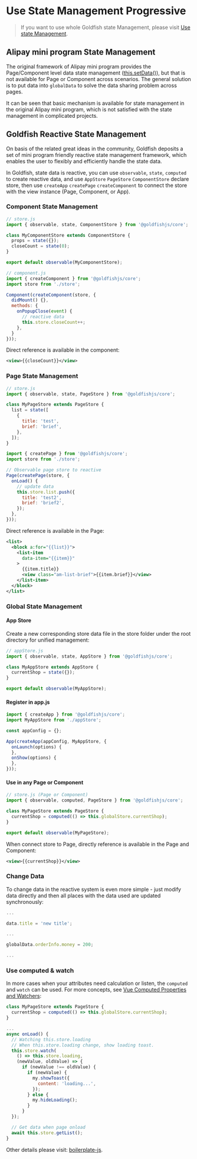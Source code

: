 # Use State Management Progressive

> If you want to use whole Goldfish state Management, please visit [Use state Management](./reactive.md).

## Alipay mini program State Management

The original framework of Alipay mini program provides the Page/Component level data state management ([this.setData()](https://docs.alipay.com/mini/framework/page-detail#pageprototypesetdatadata-object-callback-function)), but that is not available for Page or Component across scenarios. The general solution is to put data into `globalData` to solve the data sharing problem across pages.

It can be seen that basic mechanism is available for state management in the original Alipay mini program, which is not satisfied with the state management in complicated projects.

## Goldfish Reactive State Management

On basis of the related great ideas in the community, Goldfish deposits a set of mini program friendly reactive state management framework, which enables the user to flexibly and efficiently handle the state data.

In Goldfish, state data is reactive, you can use `observable`, `state`, `computed` to create reactive data, and use `AppStore` `PageStore` `ComponentStore` declare store, then use `createApp` `createPage` `createComponent` to connect the store with the view instance (Page, Component, or App).

### Component State Management

```js
// store.js
import { observable, state, ComponentStore } from '@goldfishjs/core';

class MyComponentStore extends ComponentStore {
  props = state({});
  closeCount = state(0);
}

export default observable(MyComponentStore);
```

```js
// component.js
import { createComponent } from '@goldfishjs/core';
import store from './store';

Component(createComponent(store, {
  didMount() {},
  methods: {
    onPopupClose(event) {
      // reactive data
      this.store.closeCount++;
    },
  }
}));
```

Direct reference is available in the component:

```xml
<view>{{closeCount}}</view>
```

### Page State Management

```js
// store.js
import { observable, state, PageStore } from '@goldfishjs/core';

class MyPageStore extends PageStore {
  list = state([
    {
      title: 'test',
      brief: 'brief',
    },
  ]);
}
```

```js
import { createPage } from '@goldfishjs/core';
import store from './store';

// Observable page store to reactive
Page(createPage(store, {
  onLoad() {
    // update data
    this.store.list.push({
      title: 'test2',
      brief: 'brief2',
    });
  },
}));
```

Direct reference is available in the Page:

```xml
<list>
  <block a:for="{{list}}">
    <list-item
      data-item="{{item}}"
    >
      {{item.title}}
      <view class="am-list-brief">{{item.brief}}</view>
    </list-item>
  </block>
</list>
```

### Global State Management

#### App Store

Create a new corresponding store data file in the store folder under the root directory for unified management:

```js
// appStore.js
import { observable, state, AppStore } from '@goldfishjs/core';

class MyAppStore extends AppStore {
  currentShop = state({});
}

export default observable(MyAppStore);
```

#### Register in app.js

```js
import { createApp } from '@goldfishjs/core';
import MyAppStore from './appStore';

const appConfig = {};

App(createApp(appConfig, MyAppStore, {
  onLaunch(options) {
  },
  onShow(options) {
  },
}));
```

#### Use in any Page or Component

```js
// store.js (Page or Component)
import { observable, computed, PageStore } from '@goldfishjs/core';

class MyPageStore extends PageStore {
  currentShop = computed(() => this.globalStore.currentShop);
}

export default observable(MyPageStore);
```

When connect store to Page, directly reference is available in the Page and Component:

```xml
<view>{{currentShop}}</view>
```

### Change Data

To change data in the reactive system is even more simple - just modify data directly and then all places with the data used are updated synchronously:
```js
...

data.title = 'new title';

...

globalData.orderInfo.money = 200;

...
```

### Use computed & watch

In more cases when your attributes need calculation or listen, the `computed` and `watch` can be used. For more concepts, see [Vue Computed Properties and Watchers](https://vuejs.org/v2/guide/computed.html#ad):

```js
class MyPageStore extends PageStore {
  currentShop = computed(() => this.globalStore.currentShop);
}
```

```js
...
async onLoad() {
  // Watching this.store.loading
  // When this.store.loading change, show loading toast.
  this.store.watch(
    () => this.store.loading,
    (newValue, oldValue) => {
      if (newValue !== oldValue) {
        if (newValue) {
          my.showToast({
            content: 'loading...',
          });
        } else {
          my.hideLoading();
        }
      }
  });

  // Get data when page onload
  await this.store.getList();
}
```

Other details please visit: [boilerplate-js](https://github.com/alipay/goldfish/tree/master/packages/boilerplate-js).
